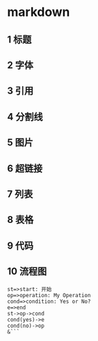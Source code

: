 # markdown 

## 1 标题
## 2 字体
## 3 引用
## 4 分割线
## 5 图片
## 6 超链接
## 7 列表
## 8 表格
## 9 代码
## 10 流程图
```flow
st=>start: 开始
op=>operation: My Operation
cond=>condition: Yes or No?
e=>end
st->op->cond
cond(yes)->e
cond(no)->op
&```